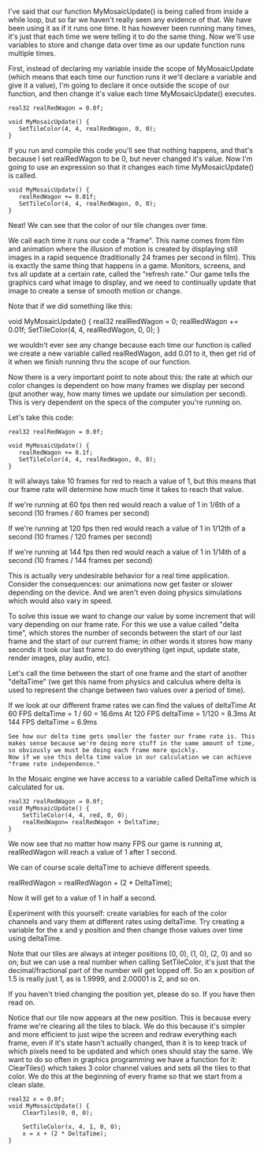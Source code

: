 I've said that our function MyMosaicUpdate() is being called from inside a while loop, but so far we haven't really seen any evidence of that. We have been using it as if it runs one time. It has however been running many times, it's just that each time we were telling it to do the same thing. Now we'll use variables to store and change data over time as our update function runs multiple times.


First, instead of declaring my variable inside the scope of MyMosaicUpdate (which means that each time our function runs it we'll declare a variable and give it a value), I'm going to declare it once outside the scope of our function, and then change it's value each time MyMosaicUpdate() executes.

```
real32 realRedWagon = 0.0f;

void MyMosaicUpdate() {
   SetTileColor(4, 4, realRedWagon, 0, 0);
}
```

If you run and compile this code you'll see that nothing happens, and that's because I set realRedWagon to be 0, but never changed it's value. Now I'm going to use an expression so that it changes each time MyMosaicUpdate() is called.



```
void MyMosaicUpdate() {
   realRedWagon += 0.01f;
   SetTileColor(4, 4, realRedWagon, 0, 0);
}
```

Neat! We can see that the color of our tile changes over time.


We call each time it runs our code a "frame". This name comes from film and animation where the illusion of motion is created by displaying still images in a rapid sequence (traditionally 24 frames per second in film). This is exactly the same thing that happens in a game. Monitors, screens, and tvs all update at a certain rate, called the "refresh rate." Our game tells the graphics card what image to display, and we need to continually update that image to create a sense of smooth motion or change.


Note that if we did something like this:


void MyMosaicUpdate() {
   real32 realRedWagon = 0;
   realRedWagon += 0.01f;
   SetTileColor(4, 4, realRedWagon, 0, 0);
}


we wouldn't ever see any change because each time our function is called we create a new variable called realRedWagon, add 0.01 to it, then get rid of it when we finish running thru the scope of our function.


Now there is a very important point to note about this: the rate at which our color changes is dependent on how many frames we display per second (put another way, how many times we update our simulation per second). This is very dependent on the specs of the computer you're running on.


Let's take this code:

```
real32 realRedWagon = 0.0f;

void MyMosaicUpdate() {
   realRedWagon += 0.1f;
   SetTileColor(4, 4, realRedWagon, 0, 0);
}
```


It will always take 10 frames for red to reach a value of 1, but this means that our frame rate will determine how much time it takes to reach that value.

If we're running at 60 fps then red would reach a value of 1 in 1/6th of a second (10 frames / 60 frames per second)

If we're running at 120 fps then red would reach a value of 1 in 1/12th of a second (10 frames / 120 frames per second)

If we're running at 144 fps then red would reach a value of 1 in 1/14th of a second (10 frames / 144 frames per second)

This is actually very undesirable behavior for a real time application. Consider the consequences: our animations now get faster or slower depending on the device. And we aren't even doing physics simulations which would also vary in speed.


To solve this issue we want to change our value by some increment that will vary depending on our frame rate. For this we use a value called "delta time", which stores the number of seconds between the start of our last frame and the start of our current frame; in other words it stores how many seconds it took our last frame to do everything (get input, update state, render images, play audio, etc). 


Let's call the time between the start of one frame and the start of another "deltaTime" (we get this name from physics and calculus where delta is used to represent the change between two values over a period of time).


If we look at our different frame rates we can find the values of deltaTime
At 60 FPS deltaTime = 1 / 60 = 16.6ms
At 120 FPS deltaTime = 1/120 = 8.3ms
At 144 FPS deltaTime = 6.9ms


    See how our delta time gets smaller the faster our frame rate is. This makes sense because we're doing more stuff in the same amount of time, so obviously we must be doing each frame more quickly. 
    Now if we use this delta time value in our calculation we can achieve "frame rate independence."


In the Mosaic engine we have access to a variable called DeltaTime which is calculated for us.

```
real32 realRedWagon = 0.0f;
void MyMosaicUpdate() {
    SetTileColor(4, 4, red, 0, 0);
    realRedWagon= realRedWagon + DeltaTime;
}
```

We now see that no matter how many FPS our game is running at, realRedWagon will reach a value of 1 after 1 second.


We can of course scale deltaTime to achieve different speeds.


realRedWagon = realRedWagon + (2 * DeltaTime);


Now it will get to a value of 1 in half a second.


Experiment with this yourself: create variables for each of the color channels and vary them at different rates using deltaTime. Try creating a variable for the x and y position and then change those values over time using deltaTime.


Note that our tiles are always at integer positions (0, 0), (1, 0), (2, 0) and so on; but we can use a real number when calling SetTileColor, it's just that the decimal/fractional part of the number will get lopped off. So an x position of 1.5 is really just 1, as is 1.9999, and 2.00001 is 2, and so on.


If you haven't tried changing the position yet, please do so. If you have then read on.

Notice that our tile now appears at the new position. This is because every frame we're clearing all the tiles to black. We do this because it's simpler and more efficient to just wipe the screen and redraw everything each frame, even if it's state hasn't actually changed, than it is to keep track of which pixels need to be updated and which ones should stay the same. We want to do so often in graphics programming we have a function for it: ClearTiles() which takes 3 color channel values and sets all the tiles to that color. We do this at the beginning of every frame so that we start from a clean slate.


```
real32 x = 0.0f;
void MyMosaicUpdate() {
    ClearTiles(0, 0, 0);

    SetTileColor(x, 4, 1, 0, 0);
    x = x + (2 * DeltaTime);
}
```
